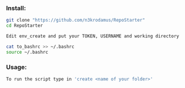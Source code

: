 ### Install: 
```bash
git clone "https://github.com/n3krodamus/RepoStarter"
cd RepoStarter

Edit env_create and put your TOKEN, USERNAME and working directory

cat to_bashrc >> ~/.bashrc
source ~/.bashrc 

```

### Usage:
```bash
To run the script type in 'create <name of your folder>'
```

